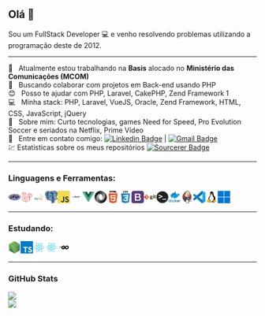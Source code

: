## Olá 👋
Sou um FullStack Developer :computer: e venho resolvendo problemas utilizando a programação deste de 2012.

---

:rocket:  &nbsp; Atualmente estou trabalhando na **Basis** alocado no **Ministério das Comunicações (MCOM)**
<br/>:purple_heart: &nbsp; Buscando colaborar com projetos em Back-end usando PHP
<br/>:blush: &nbsp; Posso te ajudar com PHP, Laravel, CakePHP, Zend Framework 1
<br/>:computer: &nbsp; Minha stack: PHP, Laravel, VueJS, Oracle, Zend Framework, HTML, CSS, JavaScript, jQuery
<br/>💬  &nbsp; Sobre mim: Curto tecnologias, games Need for Speed, Pro Evolution Soccer e seriados na Netflix, Prime Vídeo
<br/>:email: &nbsp; Entre em contato comigo: [![Linkedin Badge](https://img.shields.io/badge/-felipemjesus-blue?style=flat-square&logo=Linkedin&logoColor=white&link=https://www.linkedin.com/in/felipemjesus/)](https://www.linkedin.com/in/felipemjesus/) | [![Gmail Badge](https://img.shields.io/badge/-felipemjesus@gmail.com-c14438?style=flat-square&logo=Gmail&logoColor=white&link=mailto:felipemjesus@gmail.com)](mailto:felipemjesus@gmail.com)
<br/>:chart: Estatisticas sobre os meus repositórios [![Sourcerer Badge](https://img.shields.io/badge/-Sourcerer-blue?style=flat-square&logo=Sourcerer&logoColor=white&link=https://sourcerer.io/felipemjesus/)](https://sourcerer.io/felipemjesus/)

---

### Linguagens e Ferramentas:

<img height="25" align="left" src="https://raw.githubusercontent.com/github/explore/main/topics/php/php.png" title="PHP">
<img height="25" align="left" src="https://raw.githubusercontent.com/github/explore/main/topics/laravel/laravel.png" title="Laravel">
<img height="25" align="left" src="https://raw.githubusercontent.com/github/explore/main/topics/mysql/mysql.png" title="MySQL">
<img height="25" align="left" src="https://raw.githubusercontent.com/github/explore/main/topics/postgresql/postgresql.png" title="Postgres">
<img height="25" align="left" src="https://raw.githubusercontent.com/github/explore/main/topics/javascript/javascript.png" title="Javascript">
<img height="25" align="left" src="https://raw.githubusercontent.com/github/explore/main/topics/jquery/jquery.png" title="jQuery">
<img height="25" align="left" src="https://raw.githubusercontent.com/github/explore/main/topics/vue/vue.png" title="VueJS">
<img height="25" align="left" src="https://raw.githubusercontent.com/github/explore/main/topics/json/json.png" title="JSON">
<img height="25" align="left" src="https://raw.githubusercontent.com/github/explore/main/topics/html/html.png" title="HTML5">
<img height="25" align="left" src="https://raw.githubusercontent.com/github/explore/main/topics/css/css.png" title="CSS3">
<img height="25" align="left" src="https://raw.githubusercontent.com/github/explore/main/topics/bootstrap/bootstrap.png" title="Bootstrap">
<img height="25" align="left" src="https://raw.githubusercontent.com/github/explore/main/topics/git/git.png" title="Git">
<img height="25" align="left" src="https://raw.githubusercontent.com/github/explore/main/topics/terminal/terminal.png" title="Terminal">
<img height="25" align="left" src="https://raw.githubusercontent.com/github/explore/main/topics/docker/docker.png" title="Docker">
<img height="25" align="left" src="https://raw.githubusercontent.com/github/explore/main/topics/jenkins/jenkins.png" title="Jenkins">
<img height="25" align="left" src="https://raw.githubusercontent.com/github/explore/main/topics/visual-studio-code/visual-studio-code.png" title="Visual Studio Code">
<img height="25" align="left" src="https://raw.githubusercontent.com/github/explore/main/topics/linux/linux.png" title="Linux">
<img height="25" src="https://raw.githubusercontent.com/github/explore/main/topics/windows/windows.png" title="Windows">

---

### Estudando:

<img height="25" align="left" src="https://raw.githubusercontent.com/github/explore/main/topics/nodejs/nodejs.png" title="NodeJS">
<img height="25" align="left" src="https://raw.githubusercontent.com/github/explore/main/topics/typescript/typescript.png" title="Typescript">
<img height="25" align="left" src="https://raw.githubusercontent.com/github/explore/main/topics/react/react.png" title="React">
<img height="25" align="left" src="https://raw.githubusercontent.com/github/explore/main/topics/react-native/react-native.png" title="React Native">
<img height="25" src="https://raw.githubusercontent.com/github/explore/main/topics/go/go.png" title="Go">

---

### GitHub Stats

<img width="350" align="left" src="https://github-readme-stats.vercel.app/api/top-langs/?username=felipemjesus&hide=html&layout=compact" />
<img width="420" align="left" src="https://github-readme-stats.vercel.app/api?username=felipemjesus&theme=default" />
